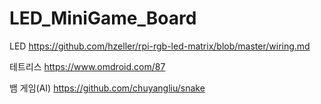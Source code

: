 # LED_MiniGame_Board

LED https://github.com/hzeller/rpi-rgb-led-matrix/blob/master/wiring.md

테트리스 https://www.omdroid.com/87

뱀 게임(AI) https://github.com/chuyangliu/snake
